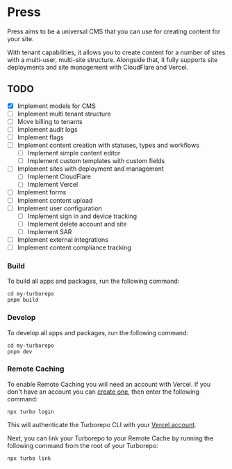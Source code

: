 # Press

Press aims to be a universal CMS that you can use for creating content for your site.

With tenant capabilities, it allows you to create content for a number of sites with a multi-user, multi-site structure. Alongside that, it fully supports site deployments and site management with CloudFlare and Vercel.

## TODO

- [x] Implement models for CMS
- [ ] Implement multi tenant structure
- [ ] Move billing to tenants
- [ ] Implement audit logs
- [ ] Implement flags
- [ ] Implement content creation with statuses, types and workflows
  - [ ] Implement simple content editor
  - [ ] Implement custom templates with custom fields
- [ ] Implement sites with deployment and management
  - [ ] Implement CloudFlare
  - [ ] Implement Vercel
- [ ] Implement forms
- [ ] Implement content upload
- [ ] Implement user configuration
  - [ ] Implement sign in and device tracking
  - [ ] Implement delete account and site
  - [ ] Implement SAR
- [ ] Implement external integrations
- [ ] Implement content compliance tracking

### Build

To build all apps and packages, run the following command:

```
cd my-turborepo
pnpm build
```

### Develop

To develop all apps and packages, run the following command:

```
cd my-turborepo
pnpm dev
```

### Remote Caching

To enable Remote Caching you will need an account with Vercel. If you don't have an account you can [create one](https://vercel.com/signup), then enter the following command:

```
npx turbo login
```

This will authenticate the Turborepo CLI with your [Vercel account](https://vercel.com/docs/concepts/personal-accounts/overview).

Next, you can link your Turborepo to your Remote Cache by running the following command from the root of your Turborepo:

```
npx turbo link
```
